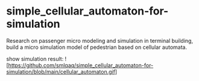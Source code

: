 # simple_cellular_automaton-for-simulation
Research on passenger micro modeling and simulation in terminal building, build a micro simulation model of pedestrian based on cellular automata.

show simulation result:
![https://github.com/smlqaq/simple_cellular_automaton-for-simulation/blob/main/cellular_automaton.gif]
